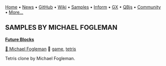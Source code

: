 [Home](https://qb64.com) • [News](../news.md) • [GitHub](https://github.com/QB64Official/qb64) • [Wiki](https://github.com/QB64Official/qb64/wiki) • [Samples](../samples.md) • [Inform](../inform.md) • [GX](../gx.md) • [QBjs](../qbjs.md) • [Community](../community.md) • [More...](../more.md)

## SAMPLES BY MICHAEL FOGLEMAN

**[Future Blocks](future-blocks/index.md)**

[🐝 Michael Fogleman](michael-fogleman.md) 🔗 [game](game.md), [tetris](tetris.md)

Tetris clone by Michael Fogleman.
